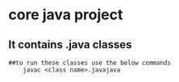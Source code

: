 # core java project 
## It contains .java classes

	##to run these classes use the below commands
		javac <class name>.javajava